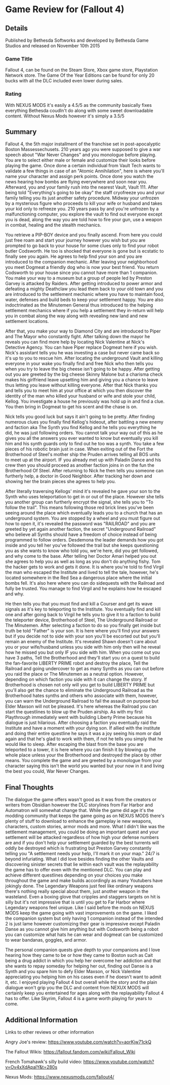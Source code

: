 # Game Review for (Fallout 4)

## Details
Published by Bethesda Softworks and developed by Bethesda Game Studios and released on November 10th 2015

### Game Title

Fallout 4, can be found on the Steam Store, Xbox game store, Playstation Network store. The Game Of the Year Editions can be found for only 20 bucks with all the DLC included even lower during sales.

### Rating
With NEXUS MODS it's easily a 4.5/5 as the community basically fixes everything Bethesda coudln't do along with some sweet downloadable content. Without Nexus Mods however it's simply a 3.5/5

## Summary
Fallout 4, the 5th major installment of the franchise set in post-apocalyptic Boston Massessechusets. 210 years ago you were supposed to give a war speech about "War Never Changes" and you monologue before playing. You are to select either male or female and customize their looks before playing the game. Once done a certain individual from Vault Tech wants to validate a few things in case of an "Atomic Annihilation", here is where you'll name your character and assign perk points. Once done you watch the news hearing how bombs are flying everywhere and soon near you. Afterward, you and your family rush into the nearest Vault, Vault 111. After being told "Everything's going to be okay" the staff cryofreeze you and your family telling you its just another safety procedure. Midway your unfrozen by a mysterious figure who proceeds to kill your wife or husband and takes your kid only to refreeze you. 210 years pass by and you're unfrozen by a malfunctioning computer, you explore the vault to find out everyone except you is dead, along the way you are told how to fire your gun, use a weapon in combat, healing and the stealth mechanics.

You retrieve a PIP-BOY device and you finally ascend. From here you could just free roam and start your journey however you wish but you are prompted to go back to your house for some clues only to find your robot butler Codsworth. He too is shocked that everyone is gone but is ecstatic to finally see you again. He agrees to help find your son and you are introduced to the companion mechanic. After leaving your neighborhood you meet Dogmeat a friendly dog who is now your best friend. You return Codsworth to your house since you cannot have more than 1 companion. You make your way to a museum but a group of people led by Preston Garvey is attacked by Raiders. After getting introduced to power armor and defeating a mighty Deathclaw you lead them back to your old town and you are introduced to the settlement mechanic where you have to maintain food, water, defenses and build beds to keep your settlement happy. You are also indoctrinated as the Minutemen General thus introduced to the helping settlement mechanics where if you help a settlement they in-return will help you in combat along the way along with revealing new land and new settlement locations.

After that, you make your way to Diamond City and are introduced to Piper and The Mayor who constantly fight. After talking down the mayor he reveals you can find more help by locating Nick Valentine at Nick's Detective Agency. You can have Piper replace Dogmeat here if you wish. Nick's assistant tells you he was investing a case but never came back so it's up to you to rescue him. After locating the underground Vault and killing everyone in your wake you finally find and free Nick who then tells you when you try to leave the big cheese isn't going to be happy. After getting out you are greeted by the big cheese Skinny Malone but a charisma check makes his girlfriend leave upsetting him and giving you a chance to leave thus letting you leave without killing everyone. After that Nick thanks you and tells you to meet him at your office at which you then discover the identity of the man who killed your husband or wife and stole your child, Kellog. You investigate a house he previously was hold up in and find a clue. You then bring in Dogmeat to get his scent and the chase is on.

Nick tells you good luck but says it ain't going to be pretty. After finding numerous clues you finally find Kellog's hideout, after battling a new enemy and faction aka The Synth you find Kellog and he tells you everything he did, he was just following orders. You cannot talk your way out of this as he gives you all the answers you ever wanted to know but eventually you kill him and his synth guards only to find out he too was a synth. You take a few pieces of his robotic brain just in case. When exiting out of the Fort the Brotherhood of Steel's mother ship the Pruden arrives telling all BOS units to meet up at the airport. IF you already met up with Paladin Dance and his crew then you should proceed as another faction joins in on the fun the Brotherhood Of Steel. After returning to Nick he then tells you someone can furtherly help, a doctor in Good Neighbor. After tracking her down and showing her the brain pieces she agrees to help you. 

After literally traversing Kellogs' mind it's revealed he gave your son to the Synth who uses teleportation to get in or out of the place. However she tells you another group can furtherly encrypt the signal, she tells you to "To follow the trail". This means following those red brick lines you've been seeing around the place which eventually leads you to a church that has an underground system. You are stopped by a wheel and you must figure out how to open it, it's revealed the password was "RAILROAD" and you are greeted by yet again another faction, the secret "Underground Railroad" who believe all Synths should have a freedom of choice instead of being programmed to follow orders. Desdemona the leader demands how you got inside and you tell her you've followed the trail but she keeps questioning you as she wants to know who told you, we're here, did you get followed, and why come to the base. After telling her Doctor Amari helped you out she agrees to help you as well as long as you don't do anything fishy. Tom the hacker gets to work and gets it done. It is where you're told to find Virgil the man who escaped the Institute and lived to tell the tale, however, he's located somewhere in the Red Sea a dangerous place where the initial bombs fell. It's also here where you can do sidequests with the Railroad and fully be trusted. You manage to find Virgil and he explains how he escaped and why.

He then tells you that you must find and kill a Courser and get its wave signals as it's key to teleporting to the Institute. You eventually find and kill one and after going back to Virgil he tells you to give it to a faction to build the teleporter device, Brotherhood of Steel, The Underground Railroad or The Minutemen. After selecting a faction to do so you finally get inside but truth be told "Father" is your son. It is here where you'll find your answers but if you decide not to side with your son you'll be escorted out but you'll remain an enemy of the Institute. It's revealed Shawn doesn't care about you or your wife/husband unless you side with him only then will he reveal how he missed you but only IF you side with him. When you come out you have 3 paths, Tell the Brotherhood and they'll start you on a quest to build the fan-favorite LIBERTY PRIME robot and destroy the place, Tell the Railroad and going undercover to get as many Synths as you can out before you raid the place or The Minutemen as a neutral option. However, depending on which faction you side with it can change the story. If Brotherhood is chosen not only will you get to build LIBERTY PRIME but you'll also get the chance to eliminate the Underground Railroad as the Brotherhood hates synths and others who associate with them, however, you can warn the Underground Railroad to fail the assault on purpose but Elder Maxson will not be pleased. It's here whereas the Railroad you can start the questlines to blow up the Pruden airship. As with my first Playthrough immediately went with building Liberty Prime because his dialogue is just hilarious. After choosing a faction you eventually raid the Institute and have a moment with your dying son. If allied with the institute and doing their entire questline he says it was a joy seeing his mom or dad again and that he's glad to work with them, if not he tells you simply that he would like to sleep. After escaping the blast from the base you are teleported to a tower, it is here where you can finish it by blowing up the whole place unless your the Brotherhood and destroyed the place by other means. You complete the game and are greeted by a monologue from your character saying this isn't the world you wanted but your now in it and living the best you could, War Never Changes.   


## Final Thoughts
The dialogue the game offers wasn't good as it was from the creators or writers from Obsidian however the DLC storylines from Far Harbor and Automatron will somewhat change that. While the game did age it's the modding community that keeps the game going as on NEXUS MODS there's plenty of stuff to download to enhance the gameplay ie new weapons, characters, custom stories, armor mods and more. What I didn't like was the settlement management, you could be doing an important quest and your settlement will be attacked regardless of how high your defense numbers are and if you don't help your settlement guarded by the best turrents will oddly be destroyed which is frustrating but Preston Garvey constantly telling you "A settlement needs your help, I'll mark it on your map." 24/7 is beyond infuriating. What I did love besides finding the other Vaults and discovering sinister secrets that lie within each vault was the replayability the game has to offer even with the mentioned DLC. You can play and achieve different questlines depending on your choices you make throughout the game and make builds accordingly as many Youtubers have jokingly done. The Legendary Weapons just feel like ordinary weapons there's nothing really special about them, just another weapon in the wasteland. Even a boxing glove that cripples and staggers targets on hit is silly but it's not impressive that is until you get to Far Harbor where Legendary weapons feel unique. Like I said before the mods on NEXUS MODS keep the game going with vast improvements on the game. I liked the companion system but only having 1 companion instead of the intended 2 is just lame however customizing their gear is impressive except Paladin Danse as you cannot give him anything but with Codsworth being a robot you can customize what hats he can wear and dogmeat can be customized to wear bandanas, goggles, and armor.

The personal companion quests give depth to your companions and I love hearing how they came to be or how they came to Boston such as Cait being a drug addict in which you help her overcome her addiction and that she wants to repay someday for helping her out, finding out Danse is a Synth and you spare him to defy Elder Maxson, or Nick Valentine appreciating you helping him on his cases even if he doesn't want to admit it, etc. I enjoyed playing Fallout 4 but overall while the story and the plain dialogue won't grip you the DLC and content from NEXUX MODS will certainly keep you entertained for ages along with the replayability Fallout 4 has to offer. Like Skyrim, Fallout 4 is a game worth playing for years to come.  

  

## Additional Information

Links to other reviews or other information

Angry Joe's review: https://www.youtube.com/watch?v=aorKjw71ckQ

The Fallout Wikis: https://fallout.fandom.com/wiki/Fallout_Wiki

French Tomahawk's silly build video: https://www.youtube.com/watch?v=Ov4xXdApalY&t=280s

Nexus Mods: https://www.nexusmods.com/fallout4/
